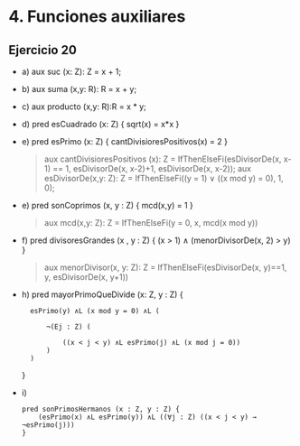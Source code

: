 # 4. Funciones auxiliares

## Ejercicio 20

- a) aux suc (x: Z): Z = x + 1;
- b) aux suma (x,y: R): R = x + y;
- c) aux producto (x,y: R):R = x * y;
- d) pred esCuadrado (x: Z) { sqrt(x) = x*x }
- e) pred esPrimo (x: Z) { cantDivisioresPositivos(x) = 2 }
	> aux cantDivisioresPositivos (x): Z = IfThenElseFi(esDivisorDe(x, x-1) == 1, esDivisorDe(x, x-2)+1, esDivisorDe(x, x-2));
	> aux esDivisorDe(x,y: Z): Z = IfThenElseFi((y = 1) ∨ ((x mod y) = 0), 1, 0);
- e) pred sonCoprimos (x, y : Z) { mcd(x,y) = 1 }
	> aux mcd(x,y: Z): Z = IfThenElseFi(y = 0, x, mcd(x mod y))
- f) pred divisoresGrandes (x , y : Z) { (x > 1) ∧ (menorDivisorDe(x, 2) > y) }
	> aux menorDivisor(x, y: Z): Z = IfThenElseFi(esDivisorDe(x, y)==1, y, esDivisorDe(x, y+1))
- h) pred mayorPrimoQueDivide (x: Z, y : Z) {
	  
		esPrimo(y) ∧L (x mod y = 0) ∧L (
			  
			¬(Ej : Z) (
				  
				((x < j < y) ∧L esPrimo(j) ∧L (x mod j = 0))
			)
		)
	}
- i)
	~~~
	pred sonPrimosHermanos (x : Z, y : Z) { 
		(esPrimo(x) ∧L esPrimo(y)) ∧L ((∀j : Z) ((x < j < y) → ¬esPrimo(j))) 
	}
	~~~